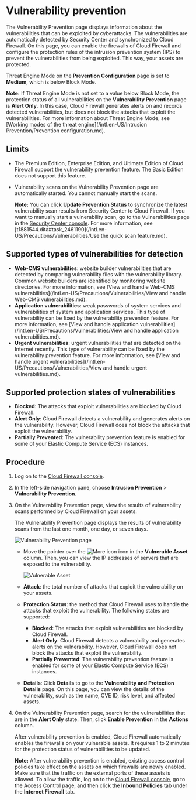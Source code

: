 # Vulnerability prevention

The Vulnerability Prevention page displays information about the vulnerabilities that can be exploited by cyberattacks. The vulnerabilities are automatically detected by Security Center and synchronized to Cloud Firewall. On this page, you can enable the firewalls of Cloud Firewall and configure the protection rules of the intrusion prevention system \(IPS\) to prevent the vulnerabilities from being exploited. This way, your assets are protected.

Threat Engine Mode on the **Prevention Configuration** page is set to **Medium**, which is below Block Mode.

**Note:** If Threat Engine Mode is not set to a value below Block Mode, the protection status of all vulnerabilities on the **Vulnerability Prevention** page is **Alert Only**. In this case, Cloud Firewall generates alerts on and records detected vulnerabilities, but does not block the attacks that exploit the vulnerabilities. For more information about Threat Engine Mode, see [Working modes of the threat engine](/intl.en-US/Intrusion Prevention/Prevention configuration.md).

## Limits

-   The Premium Edition, Enterprise Edition, and Ultimate Edition of Cloud Firewall support the vulnerability prevention feature. The Basic Edition does not support this feature.
-   Vulnerability scans on the Vulnerability Prevention page are automatically started. You cannot manually start the scans.

    **Note:** You can click **Update Prevention Status** to synchronize the latest vulnerability scan results from Security Center to Cloud Firewall. If you want to manually start a vulnerability scan, go to the Vulnerabilities page in the [Security Center console](https://yundun.console.aliyun.com/?p=sas). For more information, see [t1881544.dita\#task\_2461190](/intl.en-US/Precautions/Vulnerabilities/Use the quick scan feature.md).


## Supported types of vulnerabilities for detection

-   **Web-CMS vulnerabilities**: website builder vulnerabilities that are detected by comparing vulnerability files with the vulnerability library. Common website builders are identified by monitoring website directories. For more information, see [View and handle Web-CMS vulnerabilities](/intl.en-US/Precautions/Vulnerabilities/View and handle Web-CMS vulnerabilities.md).
-   **Application vulnerabilities**: weak passwords of system services and vulnerabilities of system and application services. This type of vulnerability can be fixed by the vulnerability prevention feature. For more information, see [View and handle application vulnerabilities](/intl.en-US/Precautions/Vulnerabilities/View and handle application vulnerabilities.md).
-   **Urgent vulnerabilities**: urgent vulnerabilities that are detected on the Internet recently. This type of vulnerability can be fixed by the vulnerability prevention feature. For more information, see [View and handle urgent vulnerabilities](/intl.en-US/Precautions/Vulnerabilities/View and handle urgent vulnerabilities.md).

## Supported protection states of vulnerabilities

-   **Blocked**: The attacks that exploit vulnerabilities are blocked by Cloud Firewall.
-   **Alert Only**: Cloud Firewall detects a vulnerability and generates alerts on the vulnerability. However, Cloud Firewall does not block the attacks that exploit the vulnerability.
-   **Partially Prevented**: The vulnerability prevention feature is enabled for some of your Elastic Compute Service \(ECS\) instances.

## Procedure

1.  Log on to the [Cloud Firewall console](https://yundun.console.aliyun.com/?p=cfwnext).

2.  In the left-side navigation pane, choose **Intrusion Prevention** \> **Vulnerability Prevention**.

3.  On the Vulnerability Prevention page, view the results of vulnerability scans performed by Cloud Firewall on your assets.

    The Vulnerability Prevention page displays the results of vulnerability scans from the last one month, one day, or seven days.

    ![Vulnerability Prevention page](https://static-aliyun-doc.oss-accelerate.aliyuncs.com/assets/img/en-US/3915136261/p253521.png)

    -   Move the pointer over the ![More icon](https://static-aliyun-doc.oss-accelerate.aliyuncs.com/assets/img/en-US/7550631061/p146900.png) icon in the **Vulnerable Asset** column. Then, you can view the IP addresses of servers that are exposed to the vulnerability.

        ![Vulnerable Asset](https://static-aliyun-doc.oss-accelerate.aliyuncs.com/assets/img/en-US/4915136261/p253522.png)

    -   **Attack**: the total number of attacks that exploit the vulnerability on your assets.
    -   **Protection Status**: the method that Cloud Firewall uses to handle the attacks that exploit the vulnerability. The following states are supported:
        -   **Blocked**: The attacks that exploit vulnerabilities are blocked by Cloud Firewall.
        -   **Alert Only**: Cloud Firewall detects a vulnerability and generates alerts on the vulnerability. However, Cloud Firewall does not block the attacks that exploit the vulnerability.
        -   **Partially Prevented**: The vulnerability prevention feature is enabled for some of your Elastic Compute Service \(ECS\) instances.
    -   **Details**: Click **Details** to go to the **Vulnerability and Protection Details** page. On this page, you can view the details of the vulnerability, such as the name, CVE ID, risk level, and affected assets.
4.  On the Vulnerability Prevention page, search for the vulnerabilities that are in the **Alert Only** state. Then, click **Enable Prevention** in the **Actions** column.

    After vulnerability prevention is enabled, Cloud Firewall automatically enables the firewalls on your vulnerable assets. It requires 1 to 2 minutes for the protection status of vulnerabilities to be updated.

    **Note:** After vulnerability prevention is enabled, existing access control policies take effect on the assets on which firewalls are newly enabled. Make sure that the traffic on the external ports of these assets is allowed. To allow the traffic, log on to the [Cloud Firewall console](https://yundun.console.aliyun.com/?p=cfwnext), go to the Access Control page, and then click the **Inbound Policies** tab under the **Internet Firewall** tab.


